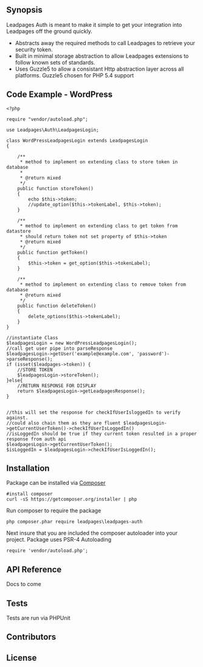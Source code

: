 ## Synopsis

Leadpages Auth is meant to make it simple to get your integration into Leadpages off the ground quickly.
* Abstracts away the required methods to call Leadpages to retrieve your security token.
* Built in minimal storage abstraction to allow Leadpages extensions to follow known sets of standards.
* Uses Guzzle5 to allow a consistant Http abstraction layer across all platforms. Guzzle5 chosen for PHP 5.4 support

## Code Example - WordPress

```
<?php

require "vendor/autoload.php";

use Leadpages\Auth\LeadpagesLogin;

class WordPressLeadpagesLogin extends LeadpagesLogin
{

    /**
     * method to implement on extending class to store token in database
     *
     * @return mixed
     */
    public function storeToken()
    {
        echo $this->token;
        //update_option($this->tokenLabel, $this->token);
    }

    /**
     * method to implement on extending class to get token from datastore
     * should return token not set property of $this->token
     * @return mixed
     */
    public function getToken()
    {
        $this->token = get_option($this->tokenLabel);
    }

    /**
     * method to implement on extending class to remove token from database
     * @return mixed
     */
    public function deleteToken()
    {
        delete_options($this->tokenLabel);
    }
}

//instantiate Class
$leadpagesLogin = new WordPressLeadpagesLogin();
//call get user pipe into parseResponse
$leadpagesLogin->getUser('example@example.com', 'password')->parseResponse();
if (isset($leadpages->token)) {
    //STORE TOKEN
    $leadpagesLogin->storeToken();
}else{
    //RETURN RESPONSE FOR DISPLAY
    return $leadpagesLogin->getLeadpagesResponse();
}


//this will set the response for checkIfUserIsloggedIn to verify against.
//could also chain them as they are fluent $leadpagesLogin->getCurrentUserToken()->checkIfUserIsLoggedIn()
//isLoggedIn should be true if they current token resulted in a proper response from auth api
$leadpagesLogin->getCurrentUserToken();
$isLoggedIn = $leadpagesLogin->checkIfUserIsLoggedIn();
```


## Installation

Package can be installed via [Composer](https://getcomposer.org/)

```
#install composer
curl -sS https://getcomposer.org/installer | php
```

Run composer to require the package

```
php composer.phar require leadpages\leadpages-auth
```

Next insure that you are included the composer autoloader into your project. Package uses PSR-4 Autoloading
```
require 'vendor/autoload.php';
```

## API Reference

Docs to come

## Tests

Tests are run via PHPUnit

## Contributors

## License

